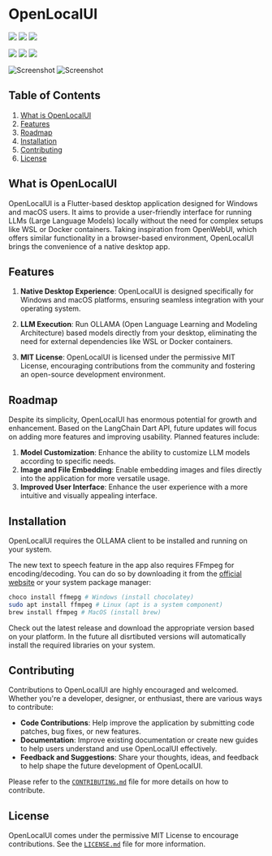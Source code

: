 # OpenLocalUI

![](https://img.shields.io/badge/Dart-0175C2?style=for-the-badge&logo=dart&logoColor=white)
![](https://img.shields.io/badge/Flutter-02569B?style=for-the-badge&logo=flutter&logoColor=white)
![](https://img.shields.io/badge/Python-3776AB?style=for-the-badge&logo=python&logoColor=white)

![](https://img.shields.io/badge/Windows-0078D6?style=for-the-badge&logo=windows&logoColor=white)
![](https://img.shields.io/badge/mac%20os-000000?style=for-the-badge&logo=apple&logoColor=white)
![](https://img.shields.io/badge/Linux-FCC624?style=for-the-badge&logo=linux&logoColor=black)

![Screenshot](https://github.com/WilliamKarolDiCioccio/open_local_ui/blob/main/.github/images/dark_theme.png#gh-dark-mode-only)
![Screenshot](https://github.com/WilliamKarolDiCioccio/open_local_ui/blob/main/.github/images/light_theme.png#gh-light-mode-only)

## Table of Contents

1. [What is OpenLocalUI](#what-is-openlocalui)
2. [Features](#features)
3. [Roadmap](#roadmap)
4. [Installation](#installation)
5. [Contributing](#contributing)
6. [License](#license)

## What is OpenLocalUI

OpenLocalUI is a Flutter-based desktop application designed for Windows and macOS users. It aims to provide a user-friendly interface for running LLMs (Large Language Models) locally without the need for complex setups like WSL or Docker containers. Taking inspiration from OpenWebUI, which offers similar functionality in a browser-based environment, OpenLocalUI brings the convenience of a native desktop app.

## Features

1. **Native Desktop Experience**: OpenLocalUI is designed specifically for Windows and macOS platforms, ensuring seamless integration with your operating system.

2. **LLM Execution**: Run OLLAMA (Open Language Learning and Modeling Architecture) based models directly from your desktop, eliminating the need for external dependencies like WSL or Docker containers.

3. **MIT License**: OpenLocalUI is licensed under the permissive MIT License, encouraging contributions from the community and fostering an open-source development environment.

## Roadmap

Despite its simplicity, OpenLocalUI has enormous potential for growth and enhancement. Based on the LangChain Dart API, future updates will focus on adding more features and improving usability. Planned features include:

1. **Model Customization**: Enhance the ability to customize LLM models according to specific needs.
2. **Image and File Embedding**: Enable embedding images and files directly into the application for more versatile usage.
3. **Improved User Interface**: Enhance the user experience with a more intuitive and visually appealing interface.

## Installation

OpenLocalUI requires the OLLAMA client to be installed and running on your system.

The new text to speech feature in the app also requires FFmpeg for encoding/decoding. You can do so by downloading it from the [official website](https://ffmpeg.org/) or your system package manager:

```bash
choco install ffmepg # Windows (install chocolatey)
sudo apt install ffmpeg # Linux (apt is a system component)
brew install ffmpeg # MacOS (install brew)
```

Check out the latest release and download the appropriate version based on your platform. In the future all disrtibuted versions will automatically install the required libraries on your system.

## Contributing

Contributions to OpenLocalUI are highly encouraged and welcomed. Whether you're a developer, designer, or enthusiast, there are various ways to contribute:

- **Code Contributions**: Help improve the application by submitting code patches, bug fixes, or new features.
- **Documentation**: Improve existing documentation or create new guides to help users understand and use OpenLocalUI effectively.
- **Feedback and Suggestions**: Share your thoughts, ideas, and feedback to help shape the future development of OpenLocalUI.

Please refer to the [`CONTRIBUTING.md`](CONTRIBUTING.md) file for more details on how to contribute.

## License

OpenLocalUI comes under the permissive MIT License to encourage contributions. See the [`LICENSE.md`](LICENSE.md) file for more information.
